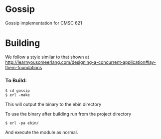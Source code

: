 # Gossip

Gossip implementation for CMSC 621

# Building
We follow a style similar to that shown at 
http://learnyousomeerlang.com/designing-a-concurrent-application#lay-them-foundations

### To Build:

    $ cd gossip
    $ erl -make

This will output the binary to the ebin directory

To use the binary after building run from the project directory

    $ erl -pa ebin/

And execute the module as normal.

